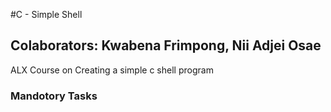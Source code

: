#C - Simple Shell
## Colaborators: Kwabena Frimpong, Nii Adjei Osae
ALX Course on Creating a simple c shell program

### Mandotory Tasks

